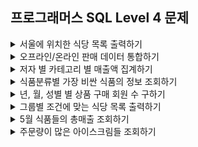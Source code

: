 ## 프로그래머스 SQL Level 4 문제

<details>
<summary>서울에 위치한 식당 목록 출력하기</summary>

- https://school.programmers.co.kr/learn/courses/30/lessons/131118
```sql
-- REST_INFO : REST_REVIEW = 1 : N
SELECT      REST_INFO.REST_ID,
            REST_INFO.REST_NAME,
            REST_INFO.FOOD_TYPE,
            REST_INFO.FAVORITES,
            REST_INFO.ADDRESS,
            REVIEW.SCORE
FROM        REST_INFO
LEFT JOIN   (
                SELECT      REST_ID, ROUND(AVG(REVIEW_SCORE), 2) AS SCORE
                FROM        REST_REVIEW
                WHERE       REVIEW_SCORE IS NOT NULL
                GROUP BY    REST_ID
            ) REVIEW
ON          REST_INFO.REST_ID = REVIEW.REST_ID
WHERE       REST_INFO.ADDRESS LIKE '서울%'
AND         REVIEW.SCORE IS NOT NULL
ORDER BY    REVIEW.SCORE DESC, REVIEW.SCORE DESC;
```
</details>


<details>
<summary>오프라인/온라인 판매 데이터 통합하기</summary>

- https://school.programmers.co.kr/learn/courses/30/lessons/131537
```sql
-- ONLINE_SALE, OFFLINE_SALE
SELECT      SALES_DATE,
            PRODUCT_ID,
            USER_ID,
            SALES_AMOUNT
FROM        (
                SELECT      DATE_FORMAT(SALES_DATE, '%Y-%m-%d') AS SALES_DATE, PRODUCT_ID, USER_ID, SALES_AMOUNT
                FROM        ONLINE_SALE
                WHERE       SALES_DATE BETWEEN '2022-03-01' AND '2022-03-31'
                UNION ALL
                SELECT      DATE_FORMAT(SALES_DATE, '%Y-%m-%d') AS SALES_DATE, PRODUCT_ID, NULL, SALES_AMOUNT
                FROM        OFFLINE_SALE
                WHERE       SALES_DATE BETWEEN '2022-03-01' AND '2022-03-31'
            ) AS SALE
ORDER BY    SALES_DATE, PRODUCT_ID, USER_ID;
```
</details>


<details>
<summary>저자 별 카테고리 별 매출액 집계하기</summary>

- https://school.programmers.co.kr/learn/courses/30/lessons/144856
```sql
-- BOOK : AUTHOR = N : 1
-- BOOK : BOOK_SALES = 1 : N
SELECT      AUTHOR.AUTHOR_ID, 
            AUTHOR.AUTHOR_NAME,
            SUB.CATEGORY,
            SUB.TOTAL_SALES
FROM        (
                SELECT      BOOK.AUTHOR_ID,
                            BOOK.CATEGORY,
                            (BOOK.PRICE * BOOK_SALES.SALES) AS TOTAL_SALES
                FROM        BOOK, BOOK_SALES
                WHERE       BOOK.BOOK_ID = BOOK_SALES.BOOK_ID
                AND         YEAR(SALES_DATE) = 2022
                AND         MONTH(SALES_DATE) = 1
            ) AS SUB,
            AUTHOR
WHERE       SUB.AUTHOR_ID = AUTHOR.AUTHOR_ID
GROUP BY    SUB.AUTHOR_ID, SUB.CATEGORY
ORDER BY    AUTHOR.AUTHOR_ID, SUB.CATEGORY DESC;
```
</details>


<details>
<summary>식품분류별 가장 비싼 식품의 정보 조회하기</summary>

- https://school.programmers.co.kr/learn/courses/30/lessons/131116
```sql
SELECT      FOOD_PRODUCT.CATEGORY,
            SUB.MAX_PRICE,
            FOOD_PRODUCT.PRODUCT_NAME
FROM        FOOD_PRODUCT,
            (
                SELECT      CATEGORY, MAX(PRICE) AS MAX_PRICE
                FROM        FOOD_PRODUCT
                WHERE       CATEGORY IN ('과자', '국', '김치', '식용유')
                GROUP BY    CATEGORY
            ) AS SUB
WHERE       FOOD_PRODUCT.CATEGORY = SUB.CATEGORY
AND         FOOD_PRODUCT.PRICE = SUB.MAX_PRICE
ORDER BY    SUB.MAX_PRICE DESC;
```
</details>


<details>
<summary>년, 월, 성별 별 상품 구매 회원 수 구하기</summary>

- https://school.programmers.co.kr/learn/courses/30/lessons/131532
```sql
SELECT      YEAR,
            MONTH,
            GENDER,
            COUNT(USER_ID)
FROM        (
                SELECT      DISTINCT
                YEAR(SALES_DATE) AS YEAR,
                MONTH(SALES_DATE) AS MONTH,
                USER_INFO.GENDER AS GENDER,
                ONLINE_SALE.USER_ID
                FROM        USER_INFO, ONLINE_SALE
                WHERE       USER_INFO.USER_ID = ONLINE_SALE.USER_ID
                AND         USER_INFO.GENDER IS NOT NULL
            ) AS SUB
GROUP BY    YEAR, MONTH, GENDER
ORDER BY    YEAR, MONTH, GENDER;
```
</details>


<details>
<summary>그룹별 조건에 맞는 식당 목록 출력하기</summary>

- https://school.programmers.co.kr/learn/courses/30/lessons/131532
```sql
-- MEMBER_PROFILE : REST_REVIEW = 1 : N
SELECT      MEMBER_PROFILE.MEMBER_NAME,
            REST_REVIEW.REVIEW_TEXT,
            DATE_FORMAT(REST_REVIEW.REVIEW_DATE, '%Y-%m-%d') AS REVIEW_DATE
FROM        MEMBER_PROFILE, REST_REVIEW
WHERE       MEMBER_PROFILE.MEMBER_ID = REST_REVIEW.MEMBER_ID
AND         REST_REVIEW.MEMBER_ID IN (
                                        SELECT      MEMBER_ID
                                        FROM        REST_REVIEW
                                        GROUP BY    MEMBER_ID
                                        HAVING      COUNT(*) = (
                                                                    SELECT      MAX(REVIEW_COUNT)
                                                                    FROM        (
                                                                                    SELECT      COUNT(*) AS REVIEW_COUNT
                                                                                    FROM        REST_REVIEW
                                                                                    GROUP BY    MEMBER_ID
                                                                                ) AS SUB
                                        )
                                    )
ORDER BY    REST_REVIEW.REVIEW_DATE, REST_REVIEW.REVIEW_TEXT;
```
</details>


<details>
<summary>5월 식품들의 총매출 조회하기</summary>

- https://school.programmers.co.kr/learn/courses/30/lessons/131117
```sql
-- FOOD_PRODUCT : FOOD_ORDER = 1 : N
SELECT      FOOD_PRODUCT.PRODUCT_ID, 
            FOOD_PRODUCT.PRODUCT_NAME,
            (FOOD_PRODUCT.PRICE * SUB.TOTAL_AMOUNT) AS TOTAL_SALES
FROM        FOOD_PRODUCT,
            (
                SELECT      PRODUCT_ID, SUM(AMOUNT) AS TOTAL_AMOUNT
                FROM        FOOD_ORDER
                WHERE       YEAR(PRODUCE_DATE) = 2022
                AND         MONTH(PRODUCE_DATE) = 5
                GROUP BY    PRODUCT_ID
            ) AS SUB
WHERE       FOOD_PRODUCT.PRODUCT_ID = SUB.PRODUCT_ID
ORDER BY    TOTAL_SALES DESC, FOOD_PRODUCT.PRODUCT_ID;
```
</details>


<details>
<summary>주문량이 많은 아이스크림들 조회하기</summary>

- https://school.programmers.co.kr/learn/courses/30/lessons/133027
```sql
SELECT      FLAVOR
FROM        (
                SELECT      FLAVOR, TOTAL_ORDER
                FROM        FIRST_HALF
                UNION ALL
                SELECT      FLAVOR, TOTAL_ORDER
                FROM        JULY
            ) AS SUB
GROUP BY    FLAVOR
ORDER BY    SUM(TOTAL_ORDER) DESC
LIMIT       3;
```
</details>